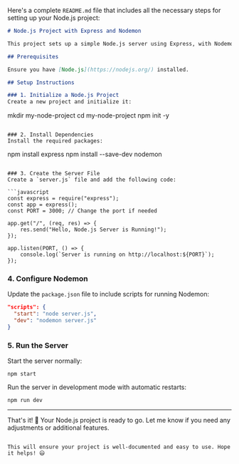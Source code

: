 Here's a complete `README.md` file that includes all the necessary steps for setting up your Node.js project:

```md
# Node.js Project with Express and Nodemon

This project sets up a simple Node.js server using Express, with Nodemon for automatic restarts during development.

## Prerequisites

Ensure you have [Node.js](https://nodejs.org/) installed.

## Setup Instructions

### 1. Initialize a Node.js Project
Create a new project and initialize it:

```
mkdir my-node-project
cd my-node-project
npm init -y
```

### 2. Install Dependencies
Install the required packages:

```
npm install express
npm install --save-dev nodemon
```

### 3. Create the Server File
Create a `server.js` file and add the following code:

```javascript
const express = require("express");
const app = express();
const PORT = 3000; // Change the port if needed

app.get("/", (req, res) => {
    res.send("Hello, Node.js Server is Running!");
});

app.listen(PORT, () => {
    console.log(`Server is running on http://localhost:${PORT}`);
});
```

### 4. Configure Nodemon
Update the `package.json` file to include scripts for running Nodemon:

```json
"scripts": {
  "start": "node server.js",
  "dev": "nodemon server.js"
}
```

### 5. Run the Server
Start the server normally:

```
npm start
```

Run the server in development mode with automatic restarts:

```
npm run dev
```

---

That's it! 🚀 Your Node.js project is ready to go. Let me know if you need any adjustments or additional features.
```

This will ensure your project is well-documented and easy to use. Hope it helps! 😃
